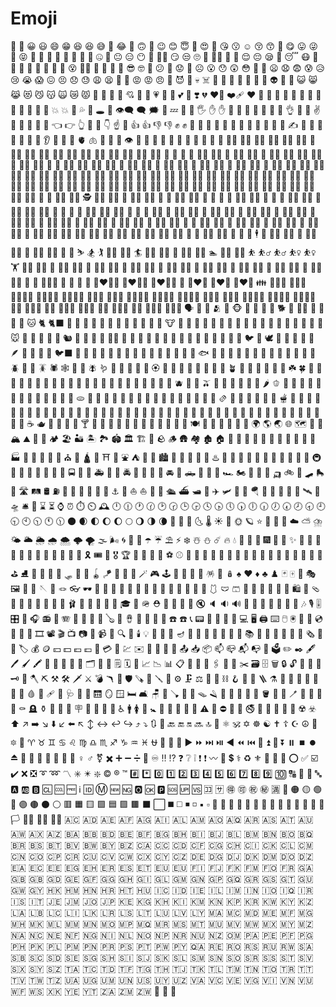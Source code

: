 # Emoji 

:100:
:1234:
:grinning:
:smiley:
:smile:
:grin:
:laughing:
:satisfied:
:sweat_smile:
:rofl:
:joy:
:slightly_smiling_face:
:upside_down_face:
:melting_face:
:wink:
:blush:
:innocent:
:smiling_face_with_three_hearts:
:heart_eyes:
:star_struck:
:kissing_heart:
:kissing:
:relaxed:
:kissing_closed_eyes:
:kissing_smiling_eyes:
:smiling_face_with_tear:
:yum:
:stuck_out_tongue:
:stuck_out_tongue_winking_eye:
:zany_face:
:stuck_out_tongue_closed_eyes:
:money_mouth_face:
:hugs:
:hand_over_mouth:
:face_with_open_eyes_and_hand_over_mouth:
:face_with_peeking_eye:
:shushing_face:
:thinking:
:saluting_face:
:zipper_mouth_face:
:raised_eyebrow:
:neutral_face:
:expressionless:
:no_mouth:
:dotted_line_face:
:face_in_clouds:
:smirk:
:unamused:
:roll_eyes:
:grimacing:
:face_exhaling:
:lying_face:
:shaking_face:
:relieved:
:pensive:
:sleepy:
:drooling_face:
:sleeping:
:mask:
:face_with_thermometer:
:face_with_head_bandage:
:nauseated_face:
:vomiting_face:
:sneezing_face:
:hot_face:
:cold_face:
:woozy_face:
:dizzy_face:
:face_with_spiral_eyes:
:exploding_head:
:cowboy_hat_face:
:partying_face:
:disguised_face:
:sunglasses:
:nerd_face:
:monocle_face:
:confused:
:face_with_diagonal_mouth:
:worried:
:slightly_frowning_face:
:frowning_face:
:open_mouth:
:hushed:
:astonished:
:flushed:
:pleading_face:
:face_holding_back_tears:
:frowning:
:anguished:
:fearful:
:cold_sweat:
:disappointed_relieved:
:cry:
:sob:
:scream:
:confounded:
:persevere:
:disappointed:
:sweat:
:weary:
:tired_face:
:yawning_face:
:triumph:
:rage:
:pout:
:angry:
:cursing_face:
:smiling_imp:
:imp:
:skull:
:skull_and_crossbones:
:hankey:
:poop:
:shit:
:clown_face:
:japanese_ogre:
:japanese_goblin:
:ghost:
:alien:
:space_invader:
:robot:
:smiley_cat:
:smile_cat:
:joy_cat:
:heart_eyes_cat:
:smirk_cat:
:kissing_cat:
:scream_cat:
:crying_cat_face:
:pouting_cat:
:see_no_evil:
:hear_no_evil:
:speak_no_evil:
:love_letter:
:cupid:
:gift_heart:
:sparkling_heart:
:heartpulse:
:heartbeat:
:revolving_hearts:
:two_hearts:
:heart_decoration:
:heavy_heart_exclamation:
:broken_heart:
:heart_on_fire:
:mending_heart:
:heart:
:pink_heart:
:orange_heart:
:yellow_heart:
:green_heart:
:blue_heart:
:light_blue_heart:
:purple_heart:
:brown_heart:
:black_heart:
:grey_heart:
:white_heart:
:kiss:
:anger:
:boom:
:collision:
:dizzy:
:sweat_drops:
:dash:
:hole:
:speech_balloon:
:eye_speech_bubble:
:left_speech_bubble:
:right_anger_bubble:
:thought_balloon:
:zzz:
:wave:
:raised_back_of_hand:
:raised_hand_with_fingers_splayed:
:hand:
:raised_hand:
:vulcan_salute:
:rightwards_hand:
:leftwards_hand:
:palm_down_hand:
:palm_up_hand:
:leftwards_pushing_hand:
:rightwards_pushing_hand:
:ok_hand:
:pinched_fingers:
:pinching_hand:
:v:
:crossed_fingers:
:hand_with_index_finger_and_thumb_crossed:
:love_you_gesture:
:metal:
:call_me_hand:
:point_left:
:point_right:
:point_up_2:
:middle_finger:
:fu:
:point_down:
:point_up:
:index_pointing_at_the_viewer:
:+1:
:thumbsup:
:-1:
:thumbsdown:
:fist_raised:
:fist:
:fist_oncoming:
:facepunch:
:punch:
:fist_left:
:fist_right:
:clap:
:raised_hands:
:heart_hands:
:open_hands:
:palms_up_together:
:handshake:
:pray:
:writing_hand:
:nail_care:
:selfie:
:muscle:
:mechanical_arm:
:mechanical_leg:
:leg:
:foot:
:ear:
:ear_with_hearing_aid:
:nose:
:brain:
:anatomical_heart:
:lungs:
:tooth:
:bone:
:eyes:
:eye:
:tongue:
:lips:
:biting_lip:
:baby:
:child:
:boy:
:girl:
:adult:
:blond_haired_person:
:man:
:bearded_person:
:man_beard:
:woman_beard:
:red_haired_man:
:curly_haired_man:
:white_haired_man:
:bald_man:
:woman:
:red_haired_woman:
:person_red_hair:
:curly_haired_woman:
:person_curly_hair:
:white_haired_woman:
:person_white_hair:
:bald_woman:
:person_bald:
:blond_haired_woman:
:blonde_woman:
:blond_haired_man:
:older_adult:
:older_man:
:older_woman:
:frowning_person:
:frowning_man:
:frowning_woman:
:pouting_face:
:pouting_man:
:pouting_woman:
:no_good:
:no_good_man:
:ng_man:
:no_good_woman:
:ng_woman:
:ok_person:
:ok_man:
:ok_woman:
:tipping_hand_person:
:information_desk_person:
:tipping_hand_man:
:sassy_man:
:tipping_hand_woman:
:sassy_woman:
:raising_hand:
:raising_hand_man:
:raising_hand_woman:
:deaf_person:
:deaf_man:
:deaf_woman:
:bow:
:bowing_man:
:bowing_woman:
:facepalm:
:man_facepalming:
:woman_facepalming:
:shrug:
:man_shrugging:
:woman_shrugging:
:health_worker:
:man_health_worker:
:woman_health_worker:
:student:
:man_student:
:woman_student:
:teacher:
:man_teacher:
:woman_teacher:
:judge:
:man_judge:
:woman_judge:
:farmer:
:man_farmer:
:woman_farmer:
:cook:
:man_cook:
:woman_cook:
:mechanic:
:man_mechanic:
:woman_mechanic:
:factory_worker:
:man_factory_worker:
:woman_factory_worker:
:office_worker:
:man_office_worker:
:woman_office_worker:
:scientist:
:man_scientist:
:woman_scientist:
:technologist:
:man_technologist:
:woman_technologist:
:singer:
:man_singer:
:woman_singer:
:artist:
:man_artist:
:woman_artist:
:pilot:
:man_pilot:
:woman_pilot:
:astronaut:
:man_astronaut:
:woman_astronaut:
:firefighter:
:man_firefighter:
:woman_firefighter:
:police_officer:
:cop:
:policeman:
:policewoman:
:detective:
:male_detective:
:female_detective:
:guard:
:guardsman:
:guardswoman:
:ninja:
:construction_worker:
:construction_worker_man:
:construction_worker_woman:
:person_with_crown:
:prince:
:princess:
:person_with_turban:
:man_with_turban:
:woman_with_turban:
:man_with_gua_pi_mao:
:woman_with_headscarf:
:person_in_tuxedo:
:man_in_tuxedo:
:woman_in_tuxedo:
:person_with_veil:
:man_with_veil:
:woman_with_veil:
:bride_with_veil:
:pregnant_woman:
:pregnant_man:
:pregnant_person:
:breast_feeding:
:woman_feeding_baby:
:man_feeding_baby:
:person_feeding_baby:
:angel:
:santa:
:mrs_claus:
:mx_claus:
:superhero:
:superhero_man:
:superhero_woman:
:supervillain:
:supervillain_man:
:supervillain_woman:
:mage:
:mage_man:
:mage_woman:
:fairy:
:fairy_man:
:fairy_woman:
:vampire:
:vampire_man:
:vampire_woman:
:merperson:
:merman:
:mermaid:
:elf:
:elf_man:
:elf_woman:
:genie:
:genie_man:
:genie_woman:
:zombie:
:zombie_man:
:zombie_woman:
:troll:
:massage:
:massage_man:
:massage_woman:
:haircut:
:haircut_man:
:haircut_woman:
:walking:
:walking_man:
:walking_woman:
:standing_person:
:standing_man:
:standing_woman:
:kneeling_person:
:kneeling_man:
:kneeling_woman:
:person_with_probing_cane:
:man_with_probing_cane:
:woman_with_probing_cane:
:person_in_motorized_wheelchair:
:man_in_motorized_wheelchair:
:woman_in_motorized_wheelchair:
:person_in_manual_wheelchair:
:man_in_manual_wheelchair:
:woman_in_manual_wheelchair:
:runner:
:running:
:running_man:
:running_woman:
:woman_dancing:
:dancer:
:man_dancing:
:business_suit_levitating:
:dancers:
:dancing_men:
:dancing_women:
:sauna_person:
:sauna_man:
:sauna_woman:
:climbing:
:climbing_man:
:climbing_woman:
:person_fencing:
:horse_racing:
:skier:
:snowboarder:
:golfing:
:golfing_man:
:golfing_woman:
:surfer:
:surfing_man:
:surfing_woman:
:rowboat:
:rowing_man:
:rowing_woman:
:swimmer:
:swimming_man:
:swimming_woman:
:bouncing_ball_person:
:bouncing_ball_man:
:basketball_man:
:bouncing_ball_woman:
:basketball_woman:
:weight_lifting:
:weight_lifting_man:
:weight_lifting_woman:
:bicyclist:
:biking_man:
:biking_woman:
:mountain_bicyclist:
:mountain_biking_man:
:mountain_biking_woman:
:cartwheeling:
:man_cartwheeling:
:woman_cartwheeling:
:wrestling:
:men_wrestling:
:women_wrestling:
:water_polo:
:man_playing_water_polo:
:woman_playing_water_polo:
:handball_person:
:man_playing_handball:
:woman_playing_handball:
:juggling_person:
:man_juggling:
:woman_juggling:
:lotus_position:
:lotus_position_man:
:lotus_position_woman:
:bath:
:sleeping_bed:
:people_holding_hands:
:two_women_holding_hands:
:couple:
:two_men_holding_hands:
:couplekiss:
:couplekiss_man_woman:
:couplekiss_man_man:
:couplekiss_woman_woman:
:couple_with_heart:
:couple_with_heart_woman_man:
:couple_with_heart_man_man:
:couple_with_heart_woman_woman:
:family:
:family_man_woman_boy:
:family_man_woman_girl:
:family_man_woman_girl_boy:
:family_man_woman_boy_boy:
:family_man_woman_girl_girl:
:family_man_man_boy:
:family_man_man_girl:
:family_man_man_girl_boy:
:family_man_man_boy_boy:
:family_man_man_girl_girl:
:family_woman_woman_boy:
:family_woman_woman_girl:
:family_woman_woman_girl_boy:
:family_woman_woman_boy_boy:
:family_woman_woman_girl_girl:
:family_man_boy:
:family_man_boy_boy:
:family_man_girl:
:family_man_girl_boy:
:family_man_girl_girl:
:family_woman_boy:
:family_woman_boy_boy:
:family_woman_girl:
:family_woman_girl_boy:
:family_woman_girl_girl:
:speaking_head:
:bust_in_silhouette:
:busts_in_silhouette:
:people_hugging:
:footprints:
:monkey_face:
:monkey:
:gorilla:
:orangutan:
:dog:
:dog2:
:guide_dog:
:service_dog:
:poodle:
:wolf:
:fox_face:
:raccoon:
:cat:
:cat2:
:black_cat:
:lion:
:tiger:
:tiger2:
:leopard:
:horse:
:moose:
:donkey:
:racehorse:
:unicorn:
:zebra:
:deer:
:bison:
:cow:
:ox:
:water_buffalo:
:cow2:
:pig:
:pig2:
:boar:
:pig_nose:
:ram:
:sheep:
:goat:
:dromedary_camel:
:camel:
:llama:
:giraffe:
:elephant:
:mammoth:
:rhinoceros:
:hippopotamus:
:mouse:
:mouse2:
:rat:
:hamster:
:rabbit:
:rabbit2:
:chipmunk:
:beaver:
:hedgehog:
:bat:
:bear:
:polar_bear:
:koala:
:panda_face:
:sloth:
:otter:
:skunk:
:kangaroo:
:badger:
:feet:
:paw_prints:
:turkey:
:chicken:
:rooster:
:hatching_chick:
:baby_chick:
:hatched_chick:
:bird:
:penguin:
:dove:
:eagle:
:duck:
:swan:
:owl:
:dodo:
:feather:
:flamingo:
:peacock:
:parrot:
:wing:
:black_bird:
:goose:
:frog:
:crocodile:
:turtle:
:lizard:
:snake:
:dragon_face:
:dragon:
:sauropod:
:t-rex:
:whale:
:whale2:
:dolphin:
:flipper:
:seal:
:fish:
:tropical_fish:
:blowfish:
:shark:
:octopus:
:shell:
:coral:
:jellyfish:
:snail:
:butterfly:
:bug:
:ant:
:bee:
:honeybee:
:beetle:
:lady_beetle:
:cricket:
:cockroach:
:spider:
:spider_web:
:scorpion:
:mosquito:
:fly:
:worm:
:microbe:
:bouquet:
:cherry_blossom:
:white_flower:
:lotus:
:rosette:
:rose:
:wilted_flower:
:hibiscus:
:sunflower:
:blossom:
:tulip:
:hyacinth:
:seedling:
:potted_plant:
:evergreen_tree:
:deciduous_tree:
:palm_tree:
:cactus:
:ear_of_rice:
:herb:
:shamrock:
:four_leaf_clover:
:maple_leaf:
:fallen_leaf:
:leaves:
:empty_nest:
:nest_with_eggs:
:mushroom:
:grapes:
:melon:
:watermelon:
:tangerine:
:orange:
:mandarin:
:lemon:
:banana:
:pineapple:
:mango:
:apple:
:green_apple:
:pear:
:peach:
:cherries:
:strawberry:
:blueberries:
:kiwi_fruit:
:tomato:
:olive:
:coconut:
:avocado:
:eggplant:
:potato:
:carrot:
:corn:
:hot_pepper:
:bell_pepper:
:cucumber:
:leafy_green:
:broccoli:
:garlic:
:onion:
:peanuts:
:beans:
:chestnut:
:ginger_root:
:pea_pod:
:bread:
:croissant:
:baguette_bread:
:flatbread:
:pretzel:
:bagel:
:pancakes:
:waffle:
:cheese:
:meat_on_bone:
:poultry_leg:
:cut_of_meat:
:bacon:
:hamburger:
:fries:
:pizza:
:hotdog:
:sandwich:
:taco:
:burrito:
:tamale:
:stuffed_flatbread:
:falafel:
:egg:
:fried_egg:
:shallow_pan_of_food:
:stew:
:fondue:
:bowl_with_spoon:
:green_salad:
:popcorn:
:butter:
:salt:
:canned_food:
:bento:
:rice_cracker:
:rice_ball:
:rice:
:curry:
:ramen:
:spaghetti:
:sweet_potato:
:oden:
:sushi:
:fried_shrimp:
:fish_cake:
:moon_cake:
:dango:
:dumpling:
:fortune_cookie:
:takeout_box:
:crab:
:lobster:
:shrimp:
:squid:
:oyster:
:icecream:
:shaved_ice:
:ice_cream:
:doughnut:
:cookie:
:birthday:
:cake:
:cupcake:
:pie:
:chocolate_bar:
:candy:
:lollipop:
:custard:
:honey_pot:
:baby_bottle:
:milk_glass:
:coffee:
:teapot:
:tea:
:sake:
:champagne:
:wine_glass:
:cocktail:
:tropical_drink:
:beer:
:beers:
:clinking_glasses:
:tumbler_glass:
:pouring_liquid:
:cup_with_straw:
:bubble_tea:
:beverage_box:
:mate:
:ice_cube:
:chopsticks:
:plate_with_cutlery:
:fork_and_knife:
:spoon:
:hocho:
:knife:
:jar:
:amphora:
:earth_africa:
:earth_americas:
:earth_asia:
:globe_with_meridians:
:world_map:
:japan:
:compass:
:mountain_snow:
:mountain:
:volcano:
:mount_fuji:
:camping:
:beach_umbrella:
:desert:
:desert_island:
:national_park:
:stadium:
:classical_building:
:building_construction:
:bricks:
:rock:
:wood:
:hut:
:houses:
:derelict_house:
:house:
:house_with_garden:
:office:
:post_office:
:european_post_office:
:hospital:
:bank:
:hotel:
:love_hotel:
:convenience_store:
:school:
:department_store:
:factory:
:japanese_castle:
:european_castle:
:wedding:
:tokyo_tower:
:statue_of_liberty:
:church:
:mosque:
:hindu_temple:
:synagogue:
:shinto_shrine:
:kaaba:
:fountain:
:tent:
:foggy:
:night_with_stars:
:cityscape:
:sunrise_over_mountains:
:sunrise:
:city_sunset:
:city_sunrise:
:bridge_at_night:
:hotsprings:
:carousel_horse:
:playground_slide:
:ferris_wheel:
:roller_coaster:
:barber:
:circus_tent:
:steam_locomotive:
:railway_car:
:bullettrain_side:
:bullettrain_front:
:train2:
:metro:
:light_rail:
:station:
:tram:
:monorail:
:mountain_railway:
:train:
:bus:
:oncoming_bus:
:trolleybus:
:minibus:
:ambulance:
:fire_engine:
:police_car:
:oncoming_police_car:
:taxi:
:oncoming_taxi:
:car:
:red_car:
:oncoming_automobile:
:blue_car:
:pickup_truck:
:truck:
:articulated_lorry:
:tractor:
:racing_car:
:motorcycle:
:motor_scooter:
:manual_wheelchair:
:motorized_wheelchair:
:auto_rickshaw:
:bike:
:kick_scooter:
:skateboard:
:roller_skate:
:busstop:
:motorway:
:railway_track:
:oil_drum:
:fuelpump:
:wheel:
:rotating_light:
:traffic_light:
:vertical_traffic_light:
:stop_sign:
:construction:
:anchor:
:ring_buoy:
:boat:
:sailboat:
:canoe:
:speedboat:
:passenger_ship:
:ferry:
:motor_boat:
:ship:
:airplane:
:small_airplane:
:flight_departure:
:flight_arrival:
:parachute:
:seat:
:helicopter:
:suspension_railway:
:mountain_cableway:
:aerial_tramway:
:artificial_satellite:
:rocket:
:flying_saucer:
:bellhop_bell:
:luggage:
:hourglass:
:hourglass_flowing_sand:
:watch:
:alarm_clock:
:stopwatch:
:timer_clock:
:mantelpiece_clock:
:clock12:
:clock1230:
:clock1:
:clock130:
:clock2:
:clock230:
:clock3:
:clock330:
:clock4:
:clock430:
:clock5:
:clock530:
:clock6:
:clock630:
:clock7:
:clock730:
:clock8:
:clock830:
:clock9:
:clock930:
:clock10:
:clock1030:
:clock11:
:clock1130:
:new_moon:
:waxing_crescent_moon:
:first_quarter_moon:
:moon:
:waxing_gibbous_moon:
:full_moon:
:waning_gibbous_moon:
:last_quarter_moon:
:waning_crescent_moon:
:crescent_moon:
:new_moon_with_face:
:first_quarter_moon_with_face:
:last_quarter_moon_with_face:
:thermometer:
:sunny:
:full_moon_with_face:
:sun_with_face:
:ringed_planet:
:star:
:star2:
:stars:
:milky_way:
:cloud:
:partly_sunny:
:cloud_with_lightning_and_rain:
:sun_behind_small_cloud:
:sun_behind_large_cloud:
:sun_behind_rain_cloud:
:cloud_with_rain:
:cloud_with_snow:
:cloud_with_lightning:
:tornado:
:fog:
:wind_face:
:cyclone:
:rainbow:
:closed_umbrella:
:open_umbrella:
:umbrella:
:parasol_on_ground:
:zap:
:snowflake:
:snowman_with_snow:
:snowman:
:comet:
:fire:
:droplet:
:ocean:
:jack_o_lantern:
:christmas_tree:
:fireworks:
:sparkler:
:firecracker:
:sparkles:
:balloon:
:tada:
:confetti_ball:
:tanabata_tree:
:bamboo:
:dolls:
:flags:
:wind_chime:
:rice_scene:
:red_envelope:
:ribbon:
:gift:
:reminder_ribbon:
:tickets:
:ticket:
:medal_military:
:trophy:
:medal_sports:
:1st_place_medal:
:2nd_place_medal:
:3rd_place_medal:
:soccer:
:baseball:
:softball:
:basketball:
:volleyball:
:football:
:rugby_football:
:tennis:
:flying_disc:
:bowling:
:cricket_game:
:field_hockey:
:ice_hockey:
:lacrosse:
:ping_pong:
:badminton:
:boxing_glove:
:martial_arts_uniform:
:goal_net:
:golf:
:ice_skate:
:fishing_pole_and_fish:
:diving_mask:
:running_shirt_with_sash:
:ski:
:sled:
:curling_stone:
:dart:
:yo_yo:
:kite:
:gun:
:8ball:
:crystal_ball:
:magic_wand:
:video_game:
:joystick:
:slot_machine:
:game_die:
:jigsaw:
:teddy_bear:
:pinata:
:mirror_ball:
:nesting_dolls:
:spades:
:hearts:
:diamonds:
:clubs:
:chess_pawn:
:black_joker:
:mahjong:
:flower_playing_cards:
:performing_arts:
:framed_picture:
:art:
:thread:
:sewing_needle:
:yarn:
:knot:
:eyeglasses:
:dark_sunglasses:
:goggles:
:lab_coat:
:safety_vest:
:necktie:
:shirt:
:tshirt:
:jeans:
:scarf:
:gloves:
:coat:
:socks:
:dress:
:kimono:
:sari:
:one_piece_swimsuit:
:swim_brief:
:shorts:
:bikini:
:womans_clothes:
:folding_hand_fan:
:purse:
:handbag:
:pouch:
:shopping:
:school_satchel:
:thong_sandal:
:mans_shoe:
:shoe:
:athletic_shoe:
:hiking_boot:
:flat_shoe:
:high_heel:
:sandal:
:ballet_shoes:
:boot:
:hair_pick:
:crown:
:womans_hat:
:tophat:
:mortar_board:
:billed_cap:
:military_helmet:
:rescue_worker_helmet:
:prayer_beads:
:lipstick:
:ring:
:gem:
:mute:
:speaker:
:sound:
:loud_sound:
:loudspeaker:
:mega:
:postal_horn:
:bell:
:no_bell:
:musical_score:
:musical_note:
:notes:
:studio_microphone:
:level_slider:
:control_knobs:
:microphone:
:headphones:
:radio:
:saxophone:
:accordion:
:guitar:
:musical_keyboard:
:trumpet:
:violin:
:banjo:
:drum:
:long_drum:
:maracas:
:flute:
:iphone:
:calling:
:phone:
:telephone:
:telephone_receiver:
:pager:
:fax:
:battery:
:low_battery:
:electric_plug:
:computer:
:desktop_computer:
:printer:
:keyboard:
:computer_mouse:
:trackball:
:minidisc:
:floppy_disk:
:cd:
:dvd:
:abacus:
:movie_camera:
:film_strip:
:film_projector:
:clapper:
:tv:
:camera:
:camera_flash:
:video_camera:
:vhs:
:mag:
:mag_right:
:candle:
:bulb:
:flashlight:
:izakaya_lantern:
:lantern:
:diya_lamp:
:notebook_with_decorative_cover:
:closed_book:
:book:
:open_book:
:green_book:
:blue_book:
:orange_book:
:books:
:notebook:
:ledger:
:page_with_curl:
:scroll:
:page_facing_up:
:newspaper:
:newspaper_roll:
:bookmark_tabs:
:bookmark:
:label:
:moneybag:
:coin:
:yen:
:dollar:
:euro:
:pound:
:money_with_wings:
:credit_card:
:receipt:
:chart:
:envelope:
:email:
:e-mail:
:incoming_envelope:
:envelope_with_arrow:
:outbox_tray:
:inbox_tray:
:package:
:mailbox:
:mailbox_closed:
:mailbox_with_mail:
:mailbox_with_no_mail:
:postbox:
:ballot_box:
:pencil2:
:black_nib:
:fountain_pen:
:pen:
:paintbrush:
:crayon:
:memo:
:pencil:
:briefcase:
:file_folder:
:open_file_folder:
:card_index_dividers:
:date:
:calendar:
:spiral_notepad:
:spiral_calendar:
:card_index:
:chart_with_upwards_trend:
:chart_with_downwards_trend:
:bar_chart:
:clipboard:
:pushpin:
:round_pushpin:
:paperclip:
:paperclips:
:straight_ruler:
:triangular_ruler:
:scissors:
:card_file_box:
:file_cabinet:
:wastebasket:
:lock:
:unlock:
:lock_with_ink_pen:
:closed_lock_with_key:
:key:
:old_key:
:hammer:
:axe:
:pick:
:hammer_and_pick:
:hammer_and_wrench:
:dagger:
:crossed_swords:
:bomb:
:boomerang:
:bow_and_arrow:
:shield:
:carpentry_saw:
:wrench:
:screwdriver:
:nut_and_bolt:
:gear:
:clamp:
:balance_scale:
:probing_cane:
:link:
:chains:
:hook:
:toolbox:
:magnet:
:ladder:
:alembic:
:test_tube:
:petri_dish:
:dna:
:microscope:
:telescope:
:satellite:
:syringe:
:drop_of_blood:
:pill:
:adhesive_bandage:
:crutch:
:stethoscope:
:x_ray:
:door:
:elevator:
:mirror:
:window:
:bed:
:couch_and_lamp:
:chair:
:toilet:
:plunger:
:shower:
:bathtub:
:mouse_trap:
:razor:
:lotion_bottle:
:safety_pin:
:broom:
:basket:
:roll_of_paper:
:bucket:
:soap:
:bubbles:
:toothbrush:
:sponge:
:fire_extinguisher:
:shopping_cart:
:smoking:
:coffin:
:headstone:
:funeral_urn:
:nazar_amulet:
:hamsa:
:moyai:
:placard:
:identification_card:
:atm:
:put_litter_in_its_place:
:potable_water:
:wheelchair:
:mens:
:womens:
:restroom:
:baby_symbol:
:wc:
:passport_control:
:customs:
:baggage_claim:
:left_luggage:
:warning:
:children_crossing:
:no_entry:
:no_entry_sign:
:no_bicycles:
:no_smoking:
:do_not_litter:
:non-potable_water:
:no_pedestrians:
:no_mobile_phones:
:underage:
:radioactive:
:biohazard:
:arrow_up:
:arrow_upper_right:
:arrow_right:
:arrow_lower_right:
:arrow_down:
:arrow_lower_left:
:arrow_left:
:arrow_upper_left:
:arrow_up_down:
:left_right_arrow:
:leftwards_arrow_with_hook:
:arrow_right_hook:
:arrow_heading_up:
:arrow_heading_down:
:arrows_clockwise:
:arrows_counterclockwise:
:back:
:end:
:on:
:soon:
:top:
:place_of_worship:
:atom_symbol:
:om:
:star_of_david:
:wheel_of_dharma:
:yin_yang:
:latin_cross:
:orthodox_cross:
:star_and_crescent:
:peace_symbol:
:menorah:
:six_pointed_star:
:khanda:
:aries:
:taurus:
:gemini:
:cancer:
:leo:
:virgo:
:libra:
:scorpius:
:sagittarius:
:capricorn:
:aquarius:
:pisces:
:ophiuchus:
:twisted_rightwards_arrows:
:repeat:
:repeat_one:
:arrow_forward:
:fast_forward:
:next_track_button:
:play_or_pause_button:
:arrow_backward:
:rewind:
:previous_track_button:
:arrow_up_small:
:arrow_double_up:
:arrow_down_small:
:arrow_double_down:
:pause_button:
:stop_button:
:record_button:
:eject_button:
:cinema:
:low_brightness:
:high_brightness:
:signal_strength:
:wireless:
:vibration_mode:
:mobile_phone_off:
:female_sign:
:male_sign:
:transgender_symbol:
:heavy_multiplication_x:
:heavy_plus_sign:
:heavy_minus_sign:
:heavy_division_sign:
:heavy_equals_sign:
:infinity:
:bangbang:
:interrobang:
:question:
:grey_question:
:grey_exclamation:
:exclamation:
:heavy_exclamation_mark:
:wavy_dash:
:currency_exchange:
:heavy_dollar_sign:
:medical_symbol:
:recycle:
:fleur_de_lis:
:trident:
:name_badge:
:beginner:
:o:
:white_check_mark:
:ballot_box_with_check:
:heavy_check_mark:
:x:
:negative_squared_cross_mark:
:curly_loop:
:loop:
:part_alternation_mark:
:eight_spoked_asterisk:
:eight_pointed_black_star:
:sparkle:
:copyright:
:registered:
:tm:
:hash:
:asterisk:
:zero:
:one:
:two:
:three:
:four:
:five:
:six:
:seven:
:eight:
:nine:
:keycap_ten:
:capital_abcd:
:abcd:
:symbols:
:abc:
:a:
:ab:
:b:
:cl:
:cool:
:free:
:information_source:
:id:
:m:
:new:
:ng:
:o2:
:ok:
:parking:
:sos:
:up:
:vs:
:koko:
:sa:
:ideograph_advantage:
:accept:
:congratulations:
:secret:
:u6e80:
:red_circle:
:orange_circle:
:yellow_circle:
:green_circle:
:large_blue_circle:
:purple_circle:
:brown_circle:
:black_circle:
:white_circle:
:red_square:
:orange_square:
:yellow_square:
:green_square:
:blue_square:
:purple_square:
:brown_square:
:black_large_square:
:white_large_square:
:black_medium_square:
:white_medium_square:
:black_medium_small_square:
:white_medium_small_square:
:black_small_square:
:white_small_square:
:large_orange_diamond:
:large_blue_diamond:
:small_orange_diamond:
:small_blue_diamond:
:small_red_triangle:
:small_red_triangle_down:
:diamond_shape_with_a_dot_inside:
:radio_button:
:white_square_button:
:black_square_button:
:checkered_flag:
:triangular_flag_on_post:
:crossed_flags:
:black_flag:
:white_flag:
:rainbow_flag:
:transgender_flag:
:pirate_flag:
:ascension_island:
:andorra:
:united_arab_emirates:
:afghanistan:
:antigua_barbuda:
:anguilla:
:albania:
:armenia:
:angola:
:antarctica:
:argentina:
:american_samoa:
:austria:
:australia:
:aruba:
:aland_islands:
:azerbaijan:
:bosnia_herzegovina:
:barbados:
:bangladesh:
:belgium:
:burkina_faso:
:bulgaria:
:bahrain:
:burundi:
:benin:
:st_barthelemy:
:bermuda:
:brunei:
:bolivia:
:caribbean_netherlands:
:brazil:
:bahamas:
:bhutan:
:bouvet_island:
:botswana:
:belarus:
:belize:
:canada:
:cocos_islands:
:congo_kinshasa:
:central_african_republic:
:congo_brazzaville:
:switzerland:
:cote_divoire:
:cook_islands:
:chile:
:cameroon:
:cn:
:colombia:
:clipperton_island:
:costa_rica:
:cuba:
:cape_verde:
:curacao:
:christmas_island:
:cyprus:
:czech_republic:
:de:
:diego_garcia:
:djibouti:
:denmark:
:dominica:
:dominican_republic:
:algeria:
:ceuta_melilla:
:ecuador:
:estonia:
:egypt:
:western_sahara:
:eritrea:
:es:
:ethiopia:
:eu:
:european_union:
:finland:
:fiji:
:falkland_islands:
:micronesia:
:faroe_islands:
:fr:
:gabon:
:gb:
:uk:
:grenada:
:georgia:
:french_guiana:
:guernsey:
:ghana:
:gibraltar:
:greenland:
:gambia:
:guinea:
:guadeloupe:
:equatorial_guinea:
:greece:
:south_georgia_south_sandwich_islands:
:guatemala:
:guam:
:guinea_bissau:
:guyana:
:hong_kong:
:heard_mcdonald_islands:
:honduras:
:croatia:
:haiti:
:hungary:
:canary_islands:
:indonesia:
:ireland:
:israel:
:isle_of_man:
:india:
:british_indian_ocean_territory:
:iraq:
:iran:
:iceland:
:it:
:jersey:
:jamaica:
:jordan:
:jp:
:kenya:
:kyrgyzstan:
:cambodia:
:kiribati:
:comoros:
:st_kitts_nevis:
:north_korea:
:kr:
:kuwait:
:cayman_islands:
:kazakhstan:
:laos:
:lebanon:
:st_lucia:
:liechtenstein:
:sri_lanka:
:liberia:
:lesotho:
:lithuania:
:luxembourg:
:latvia:
:libya:
:morocco:
:monaco:
:moldova:
:montenegro:
:st_martin:
:madagascar:
:marshall_islands:
:macedonia:
:mali:
:myanmar:
:mongolia:
:macau:
:northern_mariana_islands:
:martinique:
:mauritania:
:montserrat:
:malta:
:mauritius:
:maldives:
:malawi:
:mexico:
:malaysia:
:mozambique:
:namibia:
:new_caledonia:
:niger:
:norfolk_island:
:nigeria:
:nicaragua:
:netherlands:
:norway:
:nepal:
:nauru:
:niue:
:new_zealand:
:oman:
:panama:
:peru:
:french_polynesia:
:papua_new_guinea:
:philippines:
:pakistan:
:poland:
:st_pierre_miquelon:
:pitcairn_islands:
:puerto_rico:
:palestinian_territories:
:portugal:
:palau:
:paraguay:
:qatar:
:reunion:
:romania:
:serbia:
:ru:
:rwanda:
:saudi_arabia:
:solomon_islands:
:seychelles:
:sudan:
:sweden:
:singapore:
:st_helena:
:slovenia:
:svalbard_jan_mayen:
:slovakia:
:sierra_leone:
:san_marino:
:senegal:
:somalia:
:suriname:
:south_sudan:
:sao_tome_principe:
:el_salvador:
:sint_maarten:
:syria:
:swaziland:
:tristan_da_cunha:
:turks_caicos_islands:
:chad:
:french_southern_territories:
:togo:
:thailand:
:tajikistan:
:tokelau:
:timor_leste:
:turkmenistan:
:tunisia:
:tonga:
:tr:
:trinidad_tobago:
:tuvalu:
:taiwan:
:tanzania:
:ukraine:
:uganda:
:us_outlying_islands:
:united_nations:
:us:
:uruguay:
:uzbekistan:
:vatican_city:
:st_vincent_grenadines:
:venezuela:
:british_virgin_islands:
:us_virgin_islands:
:vietnam:
:vanuatu:
:wallis_futuna:
:samoa:
:kosovo:
:yemen:
:mayotte:
:south_africa:
:zambia:
:zimbabwe:
:england:
:scotland:
:wales:


